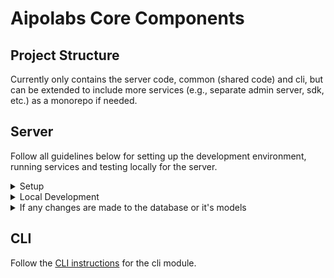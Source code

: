 # Aipolabs Core Components

## Project Structure
Currently only contains the server code, common (shared code) and cli,
but can be extended to include more services (e.g., separate admin server, sdk, etc.) as a monorepo if needed.

## Server
Follow all guidelines below for setting up the development environment, running services and testing locally for the server.


<details>
  <summary>Setup</summary>

  - Git clone the repo
  - Python ^3.12
  - Install `docker`
  - Install `poetry`
  - Activate virtual env: `poetry shell`
    - We use docker and docker compose to run components in a container, so using a virtual env is more for development purposes. (IDE, pytest, dev dependencies, etc.)
  - Install dependencies: `poetry install`
  - Coding style
    - all the following tools are part of `pyproject.toml` dev dependencies, and are automatically installed when running `poetry install`
    - use `black` to format the code
    - use `flake8` to lint the code
    - use `mypy` to type check the code
    - use `isort` to sort the imports
    - use `pre-commit` to run the above tools as pre-commit hooks
  - Install `pre-commit` hooks: `pre-commit install`
  - Setup you preferred editor to use `Black` formatter
    - e.g., you might need to install `Black` formatter extension in VS Code, and configure the setting as below
      ```json
      {
        "editor.formatOnSave": true,
        "editor.defaultFormatter": "ms-python.black-formatter"
      }
      ```
</details>

<details>
  <summary>Local Development</summary>

  - Set up `.env.local` file according to `.env.example`
    - Note that most of the variables needed for local development are already set in the `.env.example` file
    - copy `.env.example` to `.env.local` and set the missing variables
  - Use docker compose to run necessary services locally: `docker compose up --build`, which contains:
    - `server`: the backend service
    - `db`: the postgres db
    - `runner`: a staging host for running any commands, e.g., `pytest`, `seed db`, etc.
  - (Optional) Connect to the database using a GUI client like `DBeaver`
    - Parameters for the db connection can be found in the `.env.local` file
  - (Optional) To seed the db with some data: `docker compose exec runner ./scripts/seed_db.sh`
  - You can access the `Swagger UI` at `http://localhost:8000/v1/docs`
  - To run `pytest`, make sure the db is empty (in case you have seeded the db before), and then: `docker compose exec runner pytest`
</details>

<details>
  <summary>If any changes are made to the database or it's models</summary>

  - You need to generate a new migration, which will generate a new file in `database/alembic/versions/`
  - First check if new upgrade operations detected: `docker compose exec runner alembic check`
  - If so, generate a new migration file: `docker compose exec runner alembic revision --autogenerate -m "<some message>"`
  - (If needed) Change the generated file in `database/alembic/versions/` to add the necessary changes (that are not auto-generated), e.g.,:
    - import `pgvector` library for `Vector` type
    - create and drop necessary indexes
    - create and drop vector extension
    - ...  
  - Apply the changes to the **local** database: `docker compose exec runner alembic upgrade head`
  - (If needed) you can undo the last change to the database: `docker compose exec runner alembic downgrade -1`
</details>


## CLI
Follow the [CLI instructions](aipolabs/cli/README.md) for the cli module.

